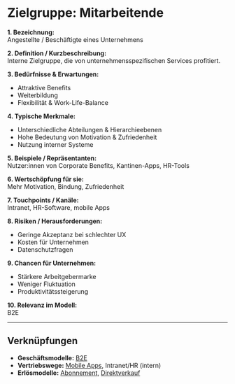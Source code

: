 # Zielgruppe: Mitarbeitende

**1. Bezeichnung:**  
Angestellte / Beschäftigte eines Unternehmens  

**2. Definition / Kurzbeschreibung:**  
Interne Zielgruppe, die von unternehmensspezifischen Services profitiert.  

**3. Bedürfnisse & Erwartungen:**  
- Attraktive Benefits  
- Weiterbildung  
- Flexibilität & Work-Life-Balance  

**4. Typische Merkmale:**  
- Unterschiedliche Abteilungen & Hierarchieebenen  
- Hohe Bedeutung von Motivation & Zufriedenheit  
- Nutzung interner Systeme  

**5. Beispiele / Repräsentanten:**  
Nutzer:innen von Corporate Benefits, Kantinen-Apps, HR-Tools  

**6. Wertschöpfung für sie:**  
Mehr Motivation, Bindung, Zufriedenheit  

**7. Touchpoints / Kanäle:**  
Intranet, HR-Software, mobile Apps  

**8. Risiken / Herausforderungen:**  
- Geringe Akzeptanz bei schlechter UX  
- Kosten für Unternehmen  
- Datenschutzfragen  

**9. Chancen für Unternehmen:**  
- Stärkere Arbeitgebermarke  
- Weniger Fluktuation  
- Produktivitätssteigerung  

**10. Relevanz im Modell:**  
B2E  

---

## Verknüpfungen
- **Geschäftsmodelle:** [B2E](../business-models/b2e.md)
- **Vertriebswege:** [Mobile Apps](../vertriebswege/mobile-apps.md), Intranet/HR (intern)
- **Erlösmodelle:** [Abonnement](../erloesmodelle/abonnement.md), [Direktverkauf](../erloesmodelle/direktverkauf.md)
